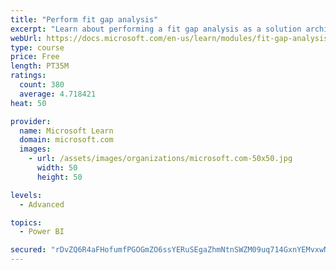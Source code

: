 ```yaml
---
title: "Perform fit gap analysis"
excerpt: "Learn about performing a fit gap analysis as a solution architect for Dynamics 365 and Microsoft Power Platform."
webUrl: https://docs.microsoft.com/en-us/learn/modules/fit-gap-analysis/
type: course
price: Free
length: PT35M
ratings:
  count: 380
  average: 4.718421
heat: 50

provider:
  name: Microsoft Learn
  domain: microsoft.com
  images:
    - url: /assets/images/organizations/microsoft.com-50x50.jpg
      width: 50
      height: 50

levels:
  - Advanced

topics:
  - Power BI

secured: "rDvZQ6R4aFHofumfPGOGmZO6ssYERuSEgaZhmNtnSWZM09uq714GxnYEMvxwNK96Fy948Uiust6o7e+9OMYBP2BqblUx2Dr1KpqB07bOvfRK62kmEUVYDMwgjFJEgivm7QUZCq+BVTU5zBuza4j+g4bsfpf3E/qLKe4qlideuKyjTpIIZvM5rca3x9bVOKGz4g653ZmSiOG7aMpdOi6If9TNnDlf2C0sWznkY4Tb80LH5HAyCXgqRXGmfGxYNHamm2vUkwXpdqA/rOmgQaOu4pcuJILuS8EBZcjGQevx1qjXoZ9F1QxD7i1/rrl+mnKyUGqw8p+Bfp6llY53q0j+zM9ksJixJvLYTxYKORsmmth/N1WOmBfTFFpO+JJvJz1xPpL+w8akN2ZM7L7ALY+Sq9wdavMSO+je5z5ftzu5+KA=;vQ/3aCFRysx0lxpBD+smUw=="
---
```



